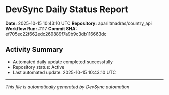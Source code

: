 # DevSync Daily Status Report

**Date:** 2025-10-15 10:43:10 UTC
**Repository:** apariitmadras/country_api
**Workflow Run:** #117
**Commit SHA:** ef705ec22f662edc269889f7a9b9c3db116663dc

## Activity Summary
- Automated daily update completed successfully
- Repository status: Active
- Last automated update: 2025-10-15 10:43:10 UTC

---
*This file is automatically generated by DevSync automation*
